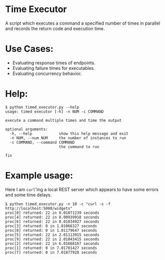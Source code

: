 # Time Executor
A script which executes a command a specified number of times in parallel and records the return code and execution time.

# Use Cases:
- Evaluating response times of endpoints.
- Evaluating failure times for executables.
- Evaluating concurrency behavior.

# Help:

```
$ python timed_executor.py --help
usage: timed executor [-h] -n NUM -c COMMAND

execute a command multiple times and time the output

optional arguments:
  -h, --help            show this help message and exit
  -n NUM, --num NUM     the number of instances to run
  -c COMMAND, --command COMMAND
                        the command to run

fin
```

# Example usage:
Here I am `curl`'ing a local REST server which appears to have some errors and some time delays.
```
$ python timed_executor.py -n 10 -c "curl -s -f http://localhost:5000/widgets"
proc[0] returned: 22 in 0.01071239 seconds
proc[4] returned: 22 in 0.00939918 seconds
proc[6] returned: 22 in 0.01034927 seconds
proc[3] returned: 0 in 1.01066327 seconds
proc[8] returned: 0 in 1.01179647 seconds
proc[5] returned: 22 in 2.01113915 seconds
proc[9] returned: 22 in 2.01043415 seconds
proc[2] returned: 22 in 6.01668167 seconds
proc[1] returned: 0 in 7.01701427 seconds
proc[7] returned: 0 in 7.01877928 seconds
```
